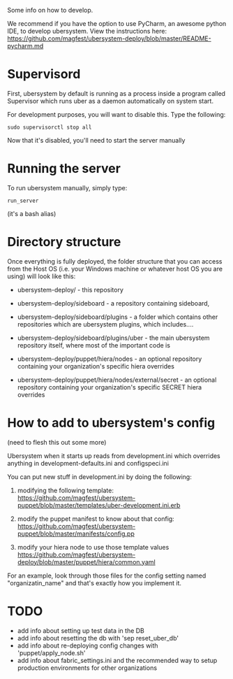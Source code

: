 Some info on how to develop.

We recommend if you have the option to use PyCharm, an awesome python IDE, to develop ubersystem.  View the instructions here:
https://github.com/magfest/ubersystem-deploy/blob/master/README-pycharm.md

Supervisord
=============
First, ubersystem by default is running as a process inside a program called Supervisor which runs
uber as a daemon automatically on system start.

For development purposes, you will want to disable this.  Type the following:

```
sudo supervisorctl stop all
```

Now that it's disabled, you'll need to start the server manually

Running the server
===================

To run ubersystem manually, simply type:
```
run_server
```

(it's a bash alias)


Directory structure
==============

Once everything is fully deployed, the folder structure that you can access from the Host OS 
(i.e. your Windows machine or whatever host OS you are using) will look like this:

- ubersystem-deploy/ - this repository
- ubersystem-deploy/sideboard - a repository containing sideboard, 
- ubersystem-deploy/sideboard/plugins - a folder which contains other repositories which are ubersystem plugins, which includes....
- ubersystem-deploy/sideboard/plugins/uber - the main ubersystem repository itself, where most of the important code is

- ubersystem-deploy/puppet/hiera/nodes - an optional repository containing your organization's specific hiera overrides
- ubersystem-deploy/puppet/hiera/nodes/external/secret - an optional repository containing your organization's specific SECRET hiera overrides


How to add to ubersystem's config
====================
(need to flesh this out some more)

Ubersystem when it starts up reads from development.ini which overrides anything in development-defaults.ini and configspeci.ini

You can put new stuff in development.ini by doing the following:
1) modifying the following template:
https://github.com/magfest/ubersystem-puppet/blob/master/templates/uber-development.ini.erb

2) modify the puppet manifest to know about that config:
https://github.com/magfest/ubersystem-puppet/blob/master/manifests/config.pp

3) modify your hiera node to use those template values
https://github.com/magfest/ubersystem-deploy/blob/master/puppet/hiera/common.yaml

For an example, look through those files for the config setting named "organizatin_name" and that's exactly how you implement it.


TODO
====
- add info about setting up test data in the DB
- add info about resetting the db with 'sep reset_uber_db'
- add info about re-deploying config changes with 'puppet/apply_node.sh'
- add info about fabric_settings.ini and the recommended way to setup production environments for other organizations
